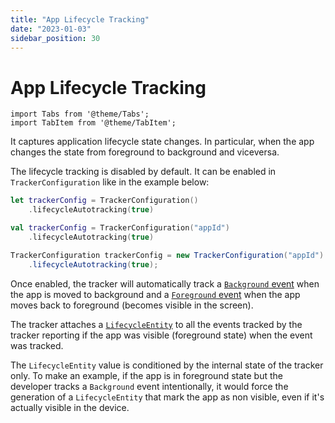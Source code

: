 ```yaml
---
title: "App Lifecycle Tracking"
date: "2023-01-03"
sidebar_position: 30
---
```


# App Lifecycle Tracking

```mdx-code-block
import Tabs from '@theme/Tabs';
import TabItem from '@theme/TabItem';
```

It captures application lifecycle state changes. In particular, when the app changes the state from foreground to background and viceversa.

The lifecycle tracking is disabled by default. It can be enabled in `TrackerConfiguration` like in the example below:

<Tabs groupId="platform">
  <TabItem value="ios" label="iOS" default>

```swift
let trackerConfig = TrackerConfiguration()
    .lifecycleAutotracking(true)
```

  </TabItem>
  <TabItem value="android" label="Android (Kotlin)">

```kotlin
val trackerConfig = TrackerConfiguration("appId")
    .lifecycleAutotracking(true)
```

  </TabItem>
  <TabItem value="android-java" label="Android (Java)">

```java
TrackerConfiguration trackerConfig = new TrackerConfiguration("appId")
    .lifecycleAutotracking(true);
```

  </TabItem>
</Tabs>

Once enabled, the tracker will automatically track a [`Background` event](https://docs.snowplow.io/snowplow-android-tracker/classcom_1_1snowplowanalytics_1_1snowplow_1_1event_1_1_background.html) when the app is moved to background and a [`Foreground` event](https://docs.snowplow.io/snowplow-android-tracker/classcom_1_1snowplowanalytics_1_1snowplow_1_1event_1_1_foreground.html) when the app moves back to foreground (becomes visible in the screen).

The tracker attaches a [`LifecycleEntity`](https://docs.snowplow.io/snowplow-android-tracker/classcom_1_1snowplowanalytics_1_1snowplow_1_1entity_1_1_lifecycle_entity.html) to all the events tracked by the tracker reporting if the app was visible (foreground state) when the event was tracked.

The `LifecycleEntity` value is conditioned by the internal state of the tracker only. To make an example, if the app is in foreground state but the developer tracks a `Background` event intentionally, it would force the generation of a `LifecycleEntity` that mark the app as non visible, even if it's actually visible in the device.
